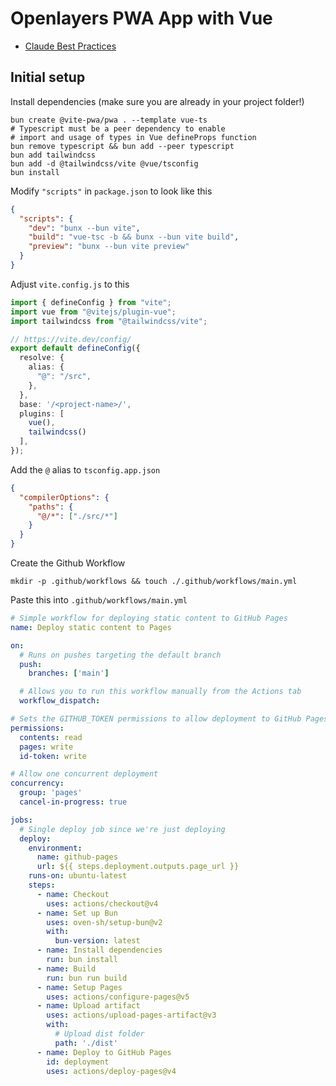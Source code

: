 
# Openlayers PWA App with Vue

- [Claude Best Practices](https://www.anthropic.com/engineering/claude-code-best-practices)

## Initial setup

Install dependencies (make sure you are already in your project folder!)

```shell
bun create @vite-pwa/pwa . --template vue-ts
# Typescript must be a peer dependency to enable
# import and usage of types in Vue defineProps function
bun remove typescript && bun add --peer typescript
bun add tailwindcss
bun add -d @tailwindcss/vite @vue/tsconfig
bun install
```

Modify `"scripts"` in `package.json` to look like this

```json
{
  "scripts": {
    "dev": "bunx --bun vite",
    "build": "vue-tsc -b && bunx --bun vite build",
    "preview": "bunx --bun vite preview"
  }
}
```

Adjust `vite.config.js` to this

```ts
import { defineConfig } from "vite";
import vue from "@vitejs/plugin-vue";
import tailwindcss from "@tailwindcss/vite";

// https://vite.dev/config/
export default defineConfig({
  resolve: {
    alias: {
      "@": "/src",
    },
  },
  base: '/<project-name>/',
  plugins: [
    vue(),
    tailwindcss()
  ],
});
```

Add the `@` alias to `tsconfig.app.json`

```json
{
  "compilerOptions": {
    "paths": {
      "@/*": ["./src/*"]
    }
  }
}
```
<!-- 
Add fonts and tailwind as well as your basic theme to `src/style.css`

```css
@import url("https://fonts.googleapis.com/css2?family=Barlow+Semi+Condensed:wght@500;600&display=swap");
@import "tailwindcss";

@theme {
  --color-primary--50: hsl(260, 100%, 95%);
  --color-primary--300: hsl(264, 82%, 80%);
  --color-primary--500: hsl(263, 55%, 52%);

  --color-neutral-white: hsl(0, 0%, 100%);
  --color-neutral-grey-100: hsl(214, 17%, 92%);
  --color-neutral-grey-200: hsl(0, 0%, 81%);
  --color-neutral-grey-400: hsl(224, 10%, 45%);
  --color-neutral-grey-500: hsl(217, 19%, 35%);
  --color-neutral-darkblue: hsl(219, 29%, 14%);
  --color-neutral-black: hsl(0, 0%, 7%);

  --text-xs: 0.8125rem;
  --font-barlow: "Barlow Semi Condensed", sans-serif;
}

body {
  font-size: var(--text-xs);
  font-family: var(--font-barlow);
}

a {
  color: var(--color-blue-400);
  text-decoration: underline;
}

a:hover {
  color: var(--color-blue-500);
  font-weight: var(--font-weight-semibold);
}
``` -->

Create the Github Workflow

```shell
mkdir -p .github/workflows && touch ./.github/workflows/main.yml
```

Paste this into `.github/workflows/main.yml`

```yml
# Simple workflow for deploying static content to GitHub Pages
name: Deploy static content to Pages

on:
  # Runs on pushes targeting the default branch
  push:
    branches: ['main']

  # Allows you to run this workflow manually from the Actions tab
  workflow_dispatch:

# Sets the GITHUB_TOKEN permissions to allow deployment to GitHub Pages
permissions:
  contents: read
  pages: write
  id-token: write

# Allow one concurrent deployment
concurrency:
  group: 'pages'
  cancel-in-progress: true

jobs:
  # Single deploy job since we're just deploying
  deploy:
    environment:
      name: github-pages
      url: ${{ steps.deployment.outputs.page_url }}
    runs-on: ubuntu-latest
    steps:
      - name: Checkout
        uses: actions/checkout@v4
      - name: Set up Bun
        uses: oven-sh/setup-bun@v2
        with:
          bun-version: latest
      - name: Install dependencies
        run: bun install
      - name: Build
        run: bun run build
      - name: Setup Pages
        uses: actions/configure-pages@v5
      - name: Upload artifact
        uses: actions/upload-pages-artifact@v3
        with:
          # Upload dist folder
          path: './dist'
      - name: Deploy to GitHub Pages
        id: deployment
        uses: actions/deploy-pages@v4
```